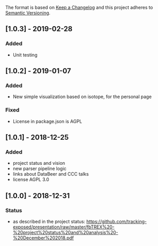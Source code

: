 The format is based on [Keep a Changelog](http://keepachangelog.com/) and this
project adheres to [Semantic Versioning](http://semver.org/).

## [1.0.3] - 2019-02-28
### Added
- Unit testing

## [1.0.2] - 2019-01-07
### Added
- New simple visualization based on isotope, for the personal page
### Fixed
- License in package.json is AGPL

## [1.0.1] - 2018-12-25
### Added
- project status and vision
- new parser pipeline logic
- links about DataBeer and CCC talks
- license AGPL 3.0

## [1.0.0] - 2018-12-31
### Status
- as described in the project status: https://github.com/tracking-exposed/presentation/raw/master/fbTREX%20-%20project%20status%20and%20analysis%20-%20December%202018.pdf

